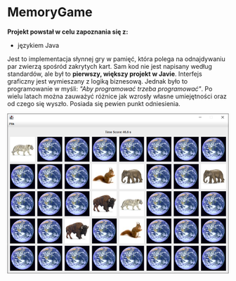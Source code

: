 MemoryGame
==========

**Projekt powstał w celu zapoznania się z:**

- językiem Java

Jest to implementacja słynnej gry w pamięć, która polega na odnajdywaniu par zwierzą spośród zakrytych kart.
Sam kod nie jest napisany według standardów, ale był to **pierwszy, większy projekt w Javie**. Interfejs graficzny jest
wymieszany z logiką biznesową. Jednak było to programowanie w myśli: *"Aby programować trzeba programować"*.
Po wielu latach można zauważyć różnice jak wzrosły własne umiejętności oraz od czego się wyszło. Posiada się 
pewien punkt odniesienia.

![Wygląd aplikacji MemoryGame](/assets/images/memory.png)
